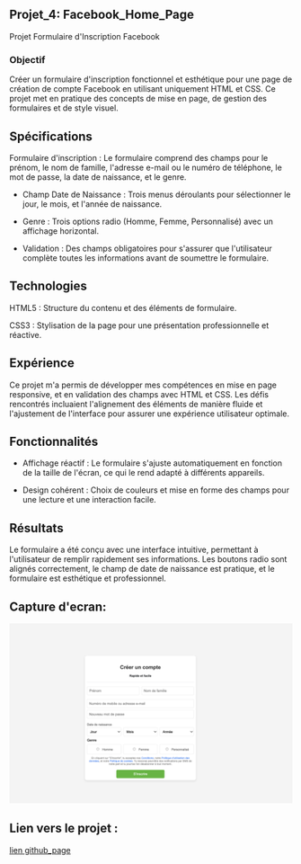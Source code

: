 ## Projet_4: Facebook_Home_Page
Projet Formulaire d'Inscription Facebook
### Objectif
Créer un formulaire d'inscription fonctionnel et esthétique pour une page de création de compte Facebook en utilisant uniquement HTML et CSS. Ce projet met en pratique des concepts de mise en page, de gestion des formulaires et de style visuel.

## Spécifications
Formulaire d'inscription : Le formulaire comprend des champs pour le prénom, le nom de famille, l'adresse e-mail ou le numéro de téléphone, le mot de passe, la date de naissance, et le genre.

* Champ Date de Naissance : Trois menus déroulants pour sélectionner le jour, le mois, et l'année de naissance.

* Genre : Trois options radio (Homme, Femme, Personnalisé) avec un affichage horizontal.

* Validation : Des champs obligatoires pour s'assurer que l'utilisateur complète toutes les informations avant de soumettre le formulaire.

## Technologies

HTML5 : Structure du contenu et des éléments de formulaire.

CSS3 : Stylisation de la page pour une présentation professionnelle et réactive.

## Expérience
Ce projet m'a permis de développer mes compétences en mise en page responsive, et en validation des champs avec HTML et CSS. Les défis rencontrés incluaient l'alignement des éléments de manière fluide et l'ajustement de l'interface pour assurer une expérience utilisateur optimale.

## Fonctionnalités
 - Affichage réactif : Le formulaire s'ajuste automatiquement en fonction de la taille de l'écran, ce qui le rend adapté à différents appareils.

 - Design cohérent : Choix de couleurs et mise en forme des champs pour une lecture et une interaction facile.

## Résultats
Le formulaire a été conçu avec une interface intuitive, permettant à l'utilisateur de remplir rapidement ses informations. Les boutons radio sont alignés correctement, le champ de date de naissance est pratique, et le formulaire est esthétique et professionnel.

## Capture d'ecran:
![image_Apercu](./image_1.png)
## Lien vers le projet :
[lien github_page]()



